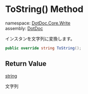 ﻿# ToString\(\) Method

namespace: [DotDoc\.Core\.Write](../../DotDoc.Core.Write.md)<br />
assembly: [DotDoc](../../../DotDoc.md)

インスタンを文字列に変換します。

```csharp
public override string ToString();
```

## Return Value

[string](https://docs.microsoft.com/dotnet/api/System.String)

文字列

